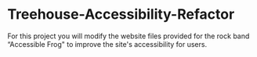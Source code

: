 # Treehouse-Accessibility-Refactor
For this project you will modify the website files provided for the rock band “Accessible Frog" to improve the site's accessibility for users.
